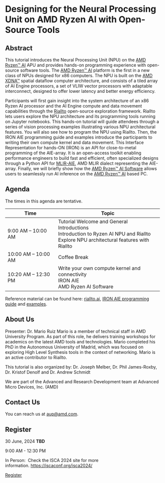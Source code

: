 # Designing for the Neural Processing Unit on AMD Ryzen AI with Open-Source Tools

## Abstract

This tutorial introduces the Neural Processing Unit (NPU) on the [AMD Ryzen™ AI](https://www.amd.com/en/products/processors/consumer/ryzen-ai.html) APU and provides hands-on programming experience with open-source software tools. The [AMD Ryzen™ AI](https://www.amd.com/en/products/processors/consumer/ryzen-ai.html) platform is the first in a new class of NPUs designed for x86 computers. The NPU is built on the [AMD XDNA™](https://www.amd.com/en/technologies/xdna.html) spatial dataflow computer architecture, and consists of a tiled array of AI Engine processors, a set of VLIW vector processors with adaptable interconnect, designed to offer lower latency and better energy efficiency.

Participants will first gain insight into the system architecture of an x86 Ryzen AI processor and the AI Engine compute and data movement capabilities through the [Riallto](https://riallto.ai/) open-source exploration framework. Riallto lets users explore the NPU architecture and its programming tools running on Jupyter notebooks. This hands-on tutorial will guide attendees through a series of vision processing examples illustrating various NPU architectural features. You will also see how to program the NPU using Riallto. Then, the IRON AIE programming guide and examples introduce the participants to writing their own compute kernel and data movement. This Interface Representation for hands-ON (IRON) is an API for close-to-metal programming of the AIE-array. It is an open-access toolkit enabling performance engineers to build fast and efficient, often specialized designs through a Python API for [MLIR-AIE](https://github.com/Xilinx/mlir-aie), AMD MLIR dialect representing the AIE-array. Finally, we will briefly show how the [AMD Ryzen™ AI Software]() allows users to seamlessly run AI inference on the [AMD Ryzen™ AI](https://www.amd.com/en/products/processors/consumer/ryzen-ai.html) based PC.

## Agenda

The times in this agenda are tentative.

| Time                | Topic |
|---------------------|-------|
| 9:00 AM – 10:00 AM  | Tutorial Welcome and General Introductions <br> Introduction to Ryzen AI NPU and Riallto <br> Explore NPU architectural features with Riallto |
| 10:00 AM – 10:00 AM | Coffee Break |
| 10:20 AM – 12:30 PM | Write your own compute kernel and connectivity <br> IRON AIE <br> AMD Ryzen AI Software |

Reference material can be found here: [riallto.ai](https://riallto.ai/), [IRON AIE programming guide](https://github.com/Xilinx/mlir-aie/blob/main/programming_guide/README.md) and [examples](https://github.com/Xilinx/mlir-aie/tree/main/programming_examples).

## About Us

Presenter: Dr. Mario Ruiz
Mario is a member of technical staff in AMD University Program. As part of this role, he delivers training workshops for academics on the latest AMD tools and technologies. Mario completed his PhD in the Autonomous University of Madrid, which was focused on exploring High Level Synthesis tools in the context of networking. Mario is an active contributor to Riallto.

This tutorial is also organized by: Dr. Joseph Melber, Dr. Phil James-Roxby, Dr. Kristof Denolf and Dr. Andrew Schmidt

We are part of the Advanced and Research Development team at Advanced Micro Devices, Inc. (AMD)

## Contact Us

You can reach us at [aup@amd.com](mailto:aup@amd.com?subject=FPL%202024%20NPU%20Tutorial).

## Register

<p><span class="icon-calendar">30 June, 2024 <strong>TBD</strong></span></p>

<p><span class="icon-time">9:00 AM - 12:30 PM</span></p>

<p><span class="icon-map">In Person:&nbsp; Check the ISCA 2024 site for more information.&nbsp;<a
        href="https://iscaconf.org/isca2024/">https://iscaconf.org/isca2024/</a></span></p>

<p><a href="https://www.iscaconf.org/isca2024/attend/register.php"><span class="icon-check-circle">Register</span></a></p>
